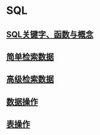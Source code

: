 # SQL

## [SQL关键字、函数与概念](./basic/SQL关键字、函数与概念.md)

## [简单检索数据](./basic/简单检索数据.md)

## [高级检索数据](./basic/高级检索数据.md)

## [数据操作](./basic/数据操作.md)

## [表操作](./basic/表操作.md)



